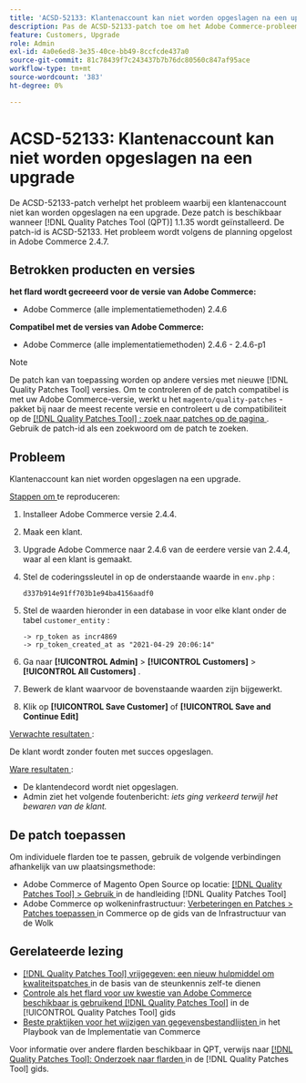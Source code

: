 ```yaml
---
title: 'ACSD-52133: Klantenaccount kan niet worden opgeslagen na een upgrade'
description: Pas de ACSD-52133-patch toe om het Adobe Commerce-probleem op te lossen, waarbij een klantenaccount niet kan worden opgeslagen na een upgrade.
feature: Customers, Upgrade
role: Admin
exl-id: 4a0e6ed8-3e35-40ce-bb49-8ccfcde437a0
source-git-commit: 81c78439f7c243437b7b76dc80560c847af95ace
workflow-type: tm+mt
source-wordcount: '383'
ht-degree: 0%

---
```


# ACSD-52133: Klantenaccount kan niet worden opgeslagen na een upgrade

De ACSD-52133-patch verhelpt het probleem waarbij een klantenaccount niet kan worden opgeslagen na een upgrade. Deze patch is beschikbaar wanneer [!DNL Quality Patches Tool (QPT)] 1.1.35 wordt geïnstalleerd. De patch-id is ACSD-52133. Het probleem wordt volgens de planning opgelost in Adobe Commerce 2.4.7.

## Betrokken producten en versies

**het flard wordt gecreeerd voor de versie van Adobe Commerce:**

* Adobe Commerce (alle implementatiemethoden) 2.4.6

**Compatibel met de versies van Adobe Commerce:**

* Adobe Commerce (alle implementatiemethoden) 2.4.6 - 2.4.6-p1

>[!NOTE]
>
>De patch kan van toepassing worden op andere versies met nieuwe [!DNL Quality Patches Tool] versies. Om te controleren of de patch compatibel is met uw Adobe Commerce-versie, werkt u het `magento/quality-patches` -pakket bij naar de meest recente versie en controleert u de compatibiliteit op de [[!DNL Quality Patches Tool] : zoek naar patches op de pagina ](https://experienceleague.adobe.com/tools/commerce-quality-patches/index.html) . Gebruik de patch-id als een zoekwoord om de patch te zoeken.

## Probleem

Klantenaccount kan niet worden opgeslagen na een upgrade.

<u> Stappen om </u> te reproduceren:

1. Installeer Adobe Commerce versie 2.4.4.
1. Maak een klant.
1. Upgrade Adobe Commerce naar 2.4.6 van de eerdere versie van 2.4.4, waar al een klant is gemaakt.
1. Stel de coderingssleutel in op de onderstaande waarde in `env.php` :

   `d337b914e91ff703b1e94ba4156aadf0`

1. Stel de waarden hieronder in een database in voor elke klant onder de tabel `customer_entity` :

   ```
   -> rp_token as incr4869
   -> rp_token_created_at as "2021-04-29 20:06:14"
   ```

1. Ga naar **[!UICONTROL Admin]** > **[!UICONTROL Customers]** > **[!UICONTROL All Customers]** .
1. Bewerk de klant waarvoor de bovenstaande waarden zijn bijgewerkt.
1. Klik op **[!UICONTROL Save Customer]** of **[!UICONTROL Save and Continue Edit]**

<u> Verwachte resultaten </u>:

De klant wordt zonder fouten met succes opgeslagen.

<u> Ware resultaten </u>:

* De klantendecord wordt niet opgeslagen.
* Admin ziet het volgende foutenbericht: *iets ging verkeerd terwijl het bewaren van de klant.*

## De patch toepassen

Om individuele flarden toe te passen, gebruik de volgende verbindingen afhankelijk van uw plaatsingsmethode:

* Adobe Commerce of Magento Open Source op locatie: [[!DNL Quality Patches Tool] > Gebruik ](/help/tools/quality-patches-tool/usage.md) in de handleiding [!DNL Quality Patches Tool]
* Adobe Commerce op wolkeninfrastructuur: [ Verbeteringen en Patches > Patches toepassen ](https://experienceleague.adobe.com/docs/commerce-cloud-service/user-guide/develop/upgrade/apply-patches.html) in Commerce op de gids van de Infrastructuur van de Wolk

## Gerelateerde lezing

* [[!DNL Quality Patches Tool]  vrijgegeven: een nieuw hulpmiddel om kwaliteitspatches ](https://experienceleague.adobe.com/en/docs/commerce-knowledge-base/kb/announcements/commerce-announcements/magento-quality-patches-released-new-tool-to-self-serve-quality-patches) in de basis van de steunkennis zelf-te dienen
* [ Controle als het flard voor uw kwestie van Adobe Commerce beschikbaar is gebruikend  [!DNL Quality Patches Tool]](/help/tools/quality-patches-tool/patches-available-in-qpt/check-patch-for-magento-issue-with-magento-quality-patches.md) in de [!UICONTROL Quality Patches Tool] gids
* [ Beste praktijken voor het wijzigen van gegevensbestandlijsten ](https://experienceleague.adobe.com/en/docs/commerce-operations/implementation-playbook/best-practices/development/modifying-core-and-third-party-tables#why-adobe-recommends-avoiding-modifications) in het Playbook van de Implementatie van Commerce

Voor informatie over andere flarden beschikbaar in QPT, verwijs naar [[!DNL Quality Patches Tool]: Onderzoek naar flarden ](https://experienceleague.adobe.com/tools/commerce-quality-patches/index.html) in de [!DNL Quality Patches Tool] gids.
